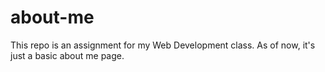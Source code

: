 about-me
========
This repo is an assignment for my Web Development class. As of now, it's just a basic about me page.

